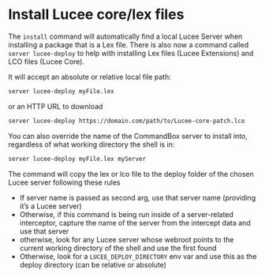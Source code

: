 # Install Lucee core/lex files

The `install` command will automatically find a local Lucee Server when installing a package that is a Lex file.  There is also now a command called `server lucee-deploy` to help with installing Lex files (Lucee Extensions) and LCO files (Lucee Core).

It will accept an absolute or relative local file path:

```bash
server lucee-deploy myFile.lex
```

or an HTTP URL to download

```bash
server lucee-deploy https://domain.com/path/to/Lucee-core-patch.lco
```

You can also override the name of the CommandBox server to install into, regardless of what working directory the shell is in:

```bash
server lucee-deploy myFile.lex myServer
```

The command will copy the lex or lco file to the deploy folder of the chosen Lucee server following these rules

* If server name is passed as second arg, use that server name (providing it’s a Lucee server)
* Otherwise, if this command is being run inside of a server-related interceptor, capture the name of the server from the intercept data and use that server
* otherwise, look for any Lucee server whose webroot points to the current working directory of the shell and use the first found
* Otherwise, look for a `LUCEE_DEPLOY_DIRECTORY` env var and use this as the deploy directory (can be relative or absolute)

